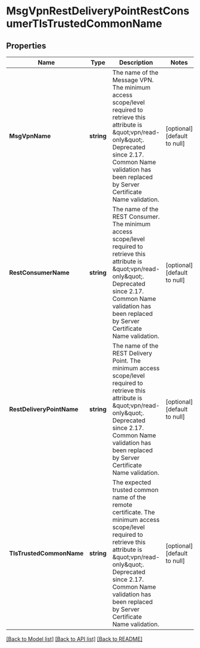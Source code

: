 # MsgVpnRestDeliveryPointRestConsumerTlsTrustedCommonName

## Properties
Name | Type | Description | Notes
------------ | ------------- | ------------- | -------------
**MsgVpnName** | **string** | The name of the Message VPN.  The minimum access scope/level required to retrieve this attribute is \&quot;vpn/read-only\&quot;. Deprecated since 2.17. Common Name validation has been replaced by Server Certificate Name validation. | [optional] [default to null]
**RestConsumerName** | **string** | The name of the REST Consumer.  The minimum access scope/level required to retrieve this attribute is \&quot;vpn/read-only\&quot;. Deprecated since 2.17. Common Name validation has been replaced by Server Certificate Name validation. | [optional] [default to null]
**RestDeliveryPointName** | **string** | The name of the REST Delivery Point.  The minimum access scope/level required to retrieve this attribute is \&quot;vpn/read-only\&quot;. Deprecated since 2.17. Common Name validation has been replaced by Server Certificate Name validation. | [optional] [default to null]
**TlsTrustedCommonName** | **string** | The expected trusted common name of the remote certificate.  The minimum access scope/level required to retrieve this attribute is \&quot;vpn/read-only\&quot;. Deprecated since 2.17. Common Name validation has been replaced by Server Certificate Name validation. | [optional] [default to null]

[[Back to Model list]](../README.md#documentation-for-models) [[Back to API list]](../README.md#documentation-for-api-endpoints) [[Back to README]](../README.md)

